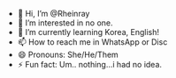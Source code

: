 - 👋 Hi, I’m @Rheinray
- 👀 I’m interested in no one.
- 🌱 I’m currently learning Korea, English!
- 📫 How to reach me in WhatsApp or Disc
- 😄 Pronouns: She/He/Them
- ⚡ Fun fact: Um.. nothing...i had no idea.

<!---
Rheinray/Rheinray is a ✨ special ✨ repository because its `README.md` (this file) appears on your GitHub profile.
You can click the Preview link to take a look at your changes.
--->

